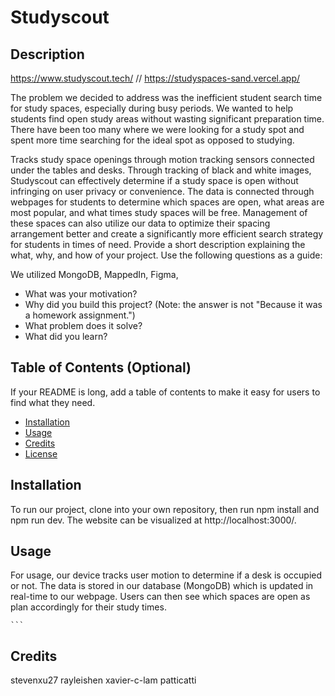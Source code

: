 # Studyscout

## Description

https://www.studyscout.tech/
// https://studyspaces-sand.vercel.app/


The problem we decided to address was the inefficient student search time for study spaces, especially during busy periods. We wanted to help students find open study areas without wasting 
significant preparation time. There have been too many where we were looking for a study spot and spent more time searching for the ideal spot as opposed to studying. 

Tracks study space openings through motion tracking sensors connected under the tables and desks. Through tracking of black and white images, 
Studyscout can effectively determine if a study space is open without infringing on user privacy or convenience. The data is connected through webpages 
for students to determine which spaces are open, what areas are most popular, and what times study spaces will be free. Management of these spaces can also utilize our data
to optimize their spacing arrangement better and create a significantly more efficient search strategy for students in times of need. 
Provide a short description explaining the what, why, and how of your project. Use the following questions as a guide:

We utilized MongoDB, MappedIn, Figma, 

- What was your motivation?
- Why did you build this project? (Note: the answer is not "Because it was a homework assignment.")
- What problem does it solve?
- What did you learn?

## Table of Contents (Optional)

If your README is long, add a table of contents to make it easy for users to find what they need.

- [Installation](#installation)
- [Usage](#usage)
- [Credits](#credits)
- [License](#license)

## Installation

To run our project, clone into your own repository, then run npm install and npm run dev. The website can be visualized at http://localhost:3000/.

## Usage

For usage, our device tracks user motion to determine if a desk is occupied or not. The data is stored in our database (MongoDB) which is updated in real-time to our webpage. Users can then see which spaces are open as plan accordingly for their study times. 

    ```
## Credits

stevenxu27
rayleishen
xavier-c-lam
patticatti



